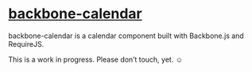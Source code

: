[backbone-calendar](https://github.com/CristianTincu/backbone-calendar)
===============================================================================

backbone-calendar is a calendar component built with Backbone.js and RequireJS.

This is a work in progress. Please don’t touch, yet. ☺
